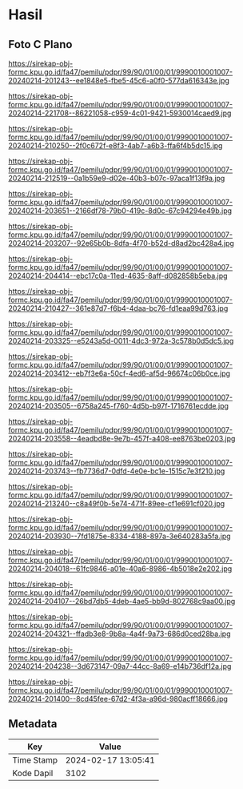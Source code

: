 # Hasil

## Foto C Plano

https://sirekap-obj-formc.kpu.go.id/fa47/pemilu/pdpr/99/90/01/00/01/9990010001007-20240214-201243--ee1848e5-fbe5-45c6-a0f0-577da616343e.jpg

https://sirekap-obj-formc.kpu.go.id/fa47/pemilu/pdpr/99/90/01/00/01/9990010001007-20240214-221708--86221058-c959-4c01-9421-5930014caed9.jpg

https://sirekap-obj-formc.kpu.go.id/fa47/pemilu/pdpr/99/90/01/00/01/9990010001007-20240214-210250--2f0c672f-e8f3-4ab7-a6b3-ffa6f4b5dc15.jpg

https://sirekap-obj-formc.kpu.go.id/fa47/pemilu/pdpr/99/90/01/00/01/9990010001007-20240214-212519--0a1b59e9-d02e-40b3-b07c-97aca1f13f9a.jpg

https://sirekap-obj-formc.kpu.go.id/fa47/pemilu/pdpr/99/90/01/00/01/9990010001007-20240214-203651--2166df78-79b0-419c-8d0c-67c94294e49b.jpg

https://sirekap-obj-formc.kpu.go.id/fa47/pemilu/pdpr/99/90/01/00/01/9990010001007-20240214-203207--92e65b0b-8dfa-4f70-b52d-d8ad2bc428a4.jpg

https://sirekap-obj-formc.kpu.go.id/fa47/pemilu/pdpr/99/90/01/00/01/9990010001007-20240214-204414--ebc17c0a-11ed-4635-8aff-d082858b5eba.jpg

https://sirekap-obj-formc.kpu.go.id/fa47/pemilu/pdpr/99/90/01/00/01/9990010001007-20240214-210427--361e87d7-f6b4-4daa-bc76-fd1eaa99d763.jpg

https://sirekap-obj-formc.kpu.go.id/fa47/pemilu/pdpr/99/90/01/00/01/9990010001007-20240214-203325--e5243a5d-0011-4dc3-972a-3c578b0d5dc5.jpg

https://sirekap-obj-formc.kpu.go.id/fa47/pemilu/pdpr/99/90/01/00/01/9990010001007-20240214-203412--eb7f3e6a-50cf-4ed6-af5d-96674c06b0ce.jpg

https://sirekap-obj-formc.kpu.go.id/fa47/pemilu/pdpr/99/90/01/00/01/9990010001007-20240214-203505--6758a245-f760-4d5b-b97f-1716761ecdde.jpg

https://sirekap-obj-formc.kpu.go.id/fa47/pemilu/pdpr/99/90/01/00/01/9990010001007-20240214-203558--4eadbd8e-9e7b-457f-a408-ee8763be0203.jpg

https://sirekap-obj-formc.kpu.go.id/fa47/pemilu/pdpr/99/90/01/00/01/9990010001007-20240214-203743--fb7736d7-0dfd-4e0e-bc1e-1515c7e3f210.jpg

https://sirekap-obj-formc.kpu.go.id/fa47/pemilu/pdpr/99/90/01/00/01/9990010001007-20240214-213240--c8a49f0b-5e74-471f-89ee-cf1e691cf020.jpg

https://sirekap-obj-formc.kpu.go.id/fa47/pemilu/pdpr/99/90/01/00/01/9990010001007-20240214-203930--7fd1875e-8334-4188-897a-3e640283a5fa.jpg

https://sirekap-obj-formc.kpu.go.id/fa47/pemilu/pdpr/99/90/01/00/01/9990010001007-20240214-204018--61fc9846-a01e-40a6-8986-4b5018e2e202.jpg

https://sirekap-obj-formc.kpu.go.id/fa47/pemilu/pdpr/99/90/01/00/01/9990010001007-20240214-204107--26bd7db5-4deb-4ae5-bb9d-802768c9aa00.jpg

https://sirekap-obj-formc.kpu.go.id/fa47/pemilu/pdpr/99/90/01/00/01/9990010001007-20240214-204321--ffadb3e8-9b8a-4a4f-9a73-686d0ced28ba.jpg

https://sirekap-obj-formc.kpu.go.id/fa47/pemilu/pdpr/99/90/01/00/01/9990010001007-20240214-204238--3d673147-09a7-44cc-8a69-e14b736df12a.jpg

https://sirekap-obj-formc.kpu.go.id/fa47/pemilu/pdpr/99/90/01/00/01/9990010001007-20240214-201400--8cd45fee-67d2-4f3a-a96d-980acff18666.jpg


## Metadata

| Key        | Value               |
| ---------- | ------------------- |
| Time Stamp | 2024-02-17 13:05:41 |
| Kode Dapil | 3102                |



